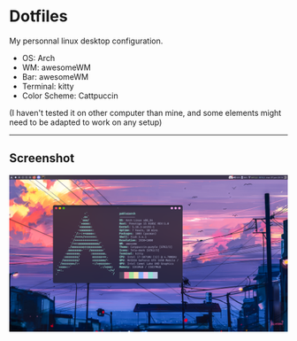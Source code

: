 # Dotfiles

My personnal linux desktop configuration. 

- OS: Arch
- WM: awesomeWM
- Bar: awesomeWM
- Terminal: kitty
- Color Scheme: Cattpuccin

(I haven't tested it on other computer than mine, and some elements might need to be adapted to work on any setup)

---------

## Screenshot

![screenshot](screenshot.png)
